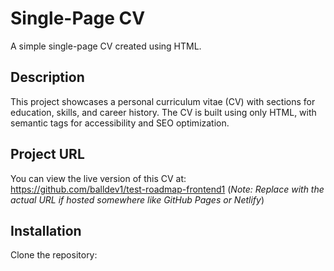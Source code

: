 # Single-Page CV

A simple single-page CV created using HTML.

## Description
This project showcases a personal curriculum vitae (CV) with sections for education, skills, and career history. The CV is built using only HTML, with semantic tags for accessibility and SEO optimization.

## Project URL
You can view the live version of this CV at:  
https://github.com/balldev1/test-roadmap-frontend1
(*Note: Replace with the actual URL if hosted somewhere like GitHub Pages or Netlify*)

## Installation
Clone the repository:
